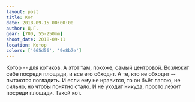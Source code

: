 ```yaml
---
layout: post
title: Кот
date: 2018-09-15 00:00:00
author: Д.Г.
gear: [70D, 55-250mm]
shoot_date: 2018-09-11
location: Котор
colors: ['665d56', '9e8b7e']
---
```

Котор -- для котиков. А этот там, похоже, самый центровой. Возлежит себе посреди площади, и все его обходят. А те, кто не обходят -- пытаются погладить. И если ему не нравится, то он бьёт лапою, не сильно, но чтобы понятно стало. И не уходит никуда, просто лежит посреди площади. Такой кот.

